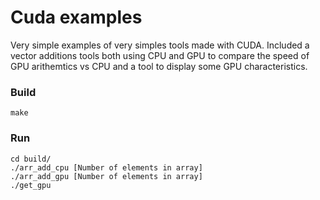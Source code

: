 # Cuda examples
Very simple examples of very simples tools made with CUDA. 
Included a vector additions tools both using CPU and GPU to compare the speed of GPU arithemtics vs CPU and a tool to display some GPU characteristics.

### Build
    make

### Run

    cd build/
    ./arr_add_cpu [Number of elements in array]
    ./arr_add_gpu [Number of elements in array]
    ./get_gpu
